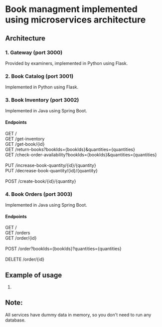 # Book managment implemented using microservices architecture

## Architecture

### 1. Gateway (port 3000)

Provided by examiners, implemented in Python using Flask.

### 2. Book Catalog (port 3001)

Implemented in Python using Flask.

### 3. Book Inventory (port 3002)

Implemented in Java using Spring Boot.

#### Endpoints

GET / <br />
GET /get-inventory <br />
GET /get-book/{id} <br />
GET /return-books?bookIds={bookIds}&quantities={quantities} <br />
GET /check-order-availability?bookIds={bookIds}&quantities={quantities} <br />
<br />
PUT /increase-book-quantity/{id}/{quantity} <br />
PUT /decrease-book-quantity/{id}/{quantity} <br />
<br />
POST /create-book/{id}/{quantity} <br />

### 4. Book Orders (port 3003)

Implemented in Java using Spring Boot.

#### Endpoints

GET / <br />
GET /orders <br />
GET /order/{id} <br />
<br />
POST /order?bookIds={bookIds}?quantities={quantities} <br />
<br />
DELETE /order/{id} <br />

## Example of usage

1.

## Note:

All services have dummy data in memory, so you don't need to run any database.
